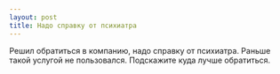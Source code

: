 ```yaml
---
layout: post 
title: Надо справку от психиатра 
--- 
```

Решил обратиться в компанию, надо справку от психиатра. Раньше такой услугой не пользовался. Подскажите куда лучше обратиться.